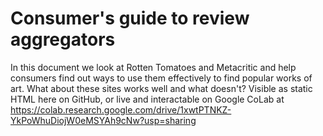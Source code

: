 # Consumer's guide to review aggregators
In this document we look at Rotten Tomatoes and Metacritic and help consumers find out ways to use them effectively to find popular works of art. What about these sites works well and what doesn't? Visible as static HTML here on GitHub, or live and interactable on Google CoLab at https://colab.research.google.com/drive/1xwtPTNKZ-YkPoWhuDiojW0eMSYAh9cNw?usp=sharing
